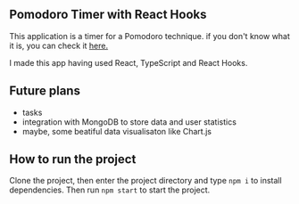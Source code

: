 ## Pomodoro Timer with React Hooks

This application is a timer for a Pomodoro technique.
if you don't know what it is, you can check it [here.](https://en.wikipedia.org/wiki/Pomodoro_Technique)

I made this app having used React, TypeScript and React Hooks.

## Future plans

- tasks
- integration with MongoDB to store data and user statistics
- maybe, some beatiful data visualisaton like Chart.js

## How to run the project

Clone the project, then enter the project directory and type `npm i` to install dependencies.
Then run `npm start` to start the project.
